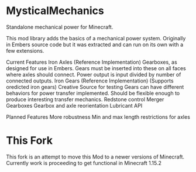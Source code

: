 # MysticalMechanics
Standalone mechanical power for Minecraft.

This mod library adds the basics of a mechanical power system. Originally in Embers source code but it was extracted and can run on its own with a few extensions.

Current Features
  Iron Axles (Reference Implementation)
  Gearboxes, as designed for use in Embers. Gears must be inserted into these on all faces where axles should connect. Power output is input divided by number of connected outputs.
  Iron Gears (Reference Implementation) (Supports oredicted iron gears)
  Creative Source for testing
  Gears can have different behaviors for power transfer implemented. Should be flexible enough to produce interesting transfer mechanics.
  Redstone control
  Merger Gearboxes
  Gearbox and axle reorientation
  Lubricant API
  
Planned Features
  More robustness
  Min and max length restrictions for axles
  
  # This Fork
  This fork is an attempt to move this Mod to a newer versions of Minecraft.  
  Currently work is proceeding to get functional in Minecraft 1.15.2
